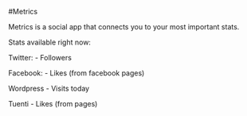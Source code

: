 #Metrics

Metrics is a social app that connects you to your most important stats.

Stats available right now:

Twitter:
	- Followers

Facebook:
	- Likes (from facebook pages)

Wordpress
	- Visits today
	
Tuenti
	 - Likes (from pages)
	

